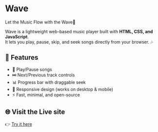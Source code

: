 # Wave
Let the Music Flow with the Wave🌊

Wave is a lightweight web-based music player built with **HTML, CSS, and JavaScript**.  
It lets you play, pause, skip, and seek songs directly from your browser. 🎶  

## 🚀 Features
- 🎵 Play/Pause songs  
- ⏭️ Next/Previous track controls  
- 📊 Progress bar with draggable seek  
- 📱 Responsive design (works on desktop & mobile)  
- ⚡ Fast, minimal, and open-source  

## 🌐 Visit the Live site 
👉 [Try it here](https://gabrielbanda08.github.io/Wave/)  
